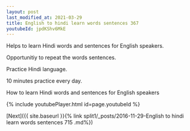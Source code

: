 ```yaml
---
layout: post
last_modified_at: 2021-03-29
title: English to hindi learn words sentences 367 
youtubeId: jpdKShv6MkE
---
```

 
 
Helps to learn Hindi words and sentences for English speakers.

Opportunitiy to repeat the words sentences. 

Practice Hindi language. 
 
10 minutes practice every day. 
 
How to learn Hindi words and sentences for English speakers 
 
{% include youtubePlayer.html id=page.youtubeId %}
 
 
[Next]({{ site.baseurl }}{% link  split1/_posts/2016-11-29-English to hindi learn words sentences 715 .md%})
 

